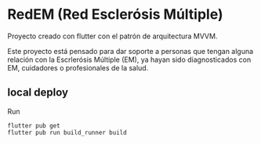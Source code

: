 # RedEM (Red Esclerósis Múltiple)

Proyecto creado con flutter con el patrón de arquitectura MVVM.

Este proyecto está pensado para dar soporte a personas que tengan alguna relación con la Escrlerósis Múltiple (EM), ya hayan sido diagnosticados con EM, cuidadores o profesionales de la salud.

## local deploy

Run

```
flutter pub get
flutter pub run build_runner build
```
